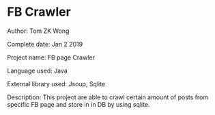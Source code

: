 # FB Crawler



Author: Tom ZK Wong

Complete date: Jan 2 2019

Project name: FB page Crawler

Language used: Java

External library used: Jsoup, Sqlite




Description:
This project are able to crawl certain amount of posts from specific FB page and store in in DB by using sqlite.